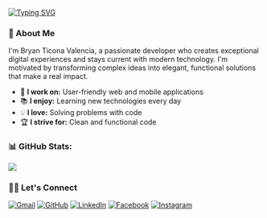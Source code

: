 [![Typing SVG](https://readme-typing-svg.herokuapp.com?font=Fira+Code&weight=600&size=22&pause=1000&color=FF8C00&vCenter=true&random=false&width=600&lines=Full+Stack+Web%2FMobile+Developer;I+work+mainly+with+React+%7C+React+Native)](https://git.io/typing-svg)

### 🚀 About Me

I'm Bryan Ticona Valencia, a passionate developer who creates exceptional digital experiences and stays current with modern technology. I'm motivated by transforming complex ideas into elegant, functional solutions that make a real impact.

- 🎯 **I work on:** User-friendly web and mobile applications
- 📚 **I enjoy:** Learning new technologies every day
- 💡 **I love:** Solving problems with code
- 🏆 **I strive for:** Clean and functional code

### 📊 GitHub Stats:
![](https://github-readme-streak-stats.herokuapp.com/?user=Ross1736&theme=dark&hide_border=false)

### 🙋‍♀️ Let's Connect

<p align="start">
	<a href="mailto:bryan1736b@gmail.com"><img src="https://img.icons8.com/bubbles/50/000000/gmail.png" alt="Gmail"/></a>
	<a href="https://github.com/Ross1736"><img src="https://img.icons8.com/bubbles/50/000000/github.png" alt="GitHub"/></a>
	<a href="https://www.linkedin.com/in/bryan-ticona-valencia-999632269"><img src="https://img.icons8.com/bubbles/50/000000/linkedin.png" alt="LinkedIn"/></a>
	<a href="https://www.facebook.com/bryan.ticona.338"><img src="https://img.icons8.com/bubbles/50/000000/facebook-new.png" alt="Facebook"/></a>
	<a href="https://www.instagram.com/ross1736b"><img src="https://img.icons8.com/bubbles/50/000000/instagram.png" alt="Instagram"/></a>
</p>
